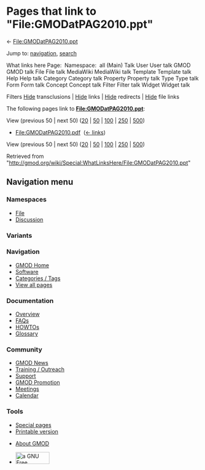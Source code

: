 <div id="mw-page-base" class="noprint">

</div>

<div id="mw-head-base" class="noprint">

</div>

<div id="content" class="mw-body" role="main">

<span id="top"></span>

<div id="mw-js-message" style="display:none;">

</div>



# <span dir="auto">Pages that link to "File:GMODatPAG2010.ppt"</span>

<div id="bodyContent">

<div id="contentSub">

←
[File:GMODatPAG2010.ppt](/wiki/File:GMODatPAG2010.ppt "File:GMODatPAG2010.ppt")

</div>

<div id="jump-to-nav" class="mw-jump">

Jump to: [navigation](#mw-navigation), [search](#p-search)

</div>

<div id="mw-content-text">

What links here Page:  Namespace:  all (Main) Talk User User talk GMOD
GMOD talk File File talk MediaWiki MediaWiki talk Template Template talk
Help Help talk Category Category talk Property Property talk Type Type
talk Form Form talk Concept Concept talk Filter Filter talk Widget
Widget talk

Filters
[Hide](/mediawiki/index.php?title=Special:WhatLinksHere/File:GMODatPAG2010.ppt&hidetrans=1 "Special:WhatLinksHere/File:GMODatPAG2010.ppt")
transclusions \|
[Hide](/mediawiki/index.php?title=Special:WhatLinksHere/File:GMODatPAG2010.ppt&hidelinks=1 "Special:WhatLinksHere/File:GMODatPAG2010.ppt")
links \|
[Hide](/mediawiki/index.php?title=Special:WhatLinksHere/File:GMODatPAG2010.ppt&hideredirs=1 "Special:WhatLinksHere/File:GMODatPAG2010.ppt")
redirects \|
[Hide](/mediawiki/index.php?title=Special:WhatLinksHere/File:GMODatPAG2010.ppt&hideimages=1 "Special:WhatLinksHere/File:GMODatPAG2010.ppt")
file links

The following pages link to
**[File:GMODatPAG2010.ppt](/wiki/File:GMODatPAG2010.ppt "File:GMODatPAG2010.ppt")**:

View (previous 50 \| next 50)
([20](/mediawiki/index.php?title=Special:WhatLinksHere/File:GMODatPAG2010.ppt&limit=20 "Special:WhatLinksHere/File:GMODatPAG2010.ppt")
\|
[50](/mediawiki/index.php?title=Special:WhatLinksHere/File:GMODatPAG2010.ppt&limit=50 "Special:WhatLinksHere/File:GMODatPAG2010.ppt")
\|
[100](/mediawiki/index.php?title=Special:WhatLinksHere/File:GMODatPAG2010.ppt&limit=100 "Special:WhatLinksHere/File:GMODatPAG2010.ppt")
\|
[250](/mediawiki/index.php?title=Special:WhatLinksHere/File:GMODatPAG2010.ppt&limit=250 "Special:WhatLinksHere/File:GMODatPAG2010.ppt")
\|
[500](/mediawiki/index.php?title=Special:WhatLinksHere/File:GMODatPAG2010.ppt&limit=500 "Special:WhatLinksHere/File:GMODatPAG2010.ppt"))

- [File:GMODatPAG2010.pdf](/wiki/File:GMODatPAG2010.pdf "File:GMODatPAG2010.pdf")
  ‎ <span class="mw-whatlinkshere-tools">([←
  links](/mediawiki/index.php?title=Special:WhatLinksHere&target=File%3AGMODatPAG2010.pdf "Special:WhatLinksHere"))</span>

View (previous 50 \| next 50)
([20](/mediawiki/index.php?title=Special:WhatLinksHere/File:GMODatPAG2010.ppt&limit=20 "Special:WhatLinksHere/File:GMODatPAG2010.ppt")
\|
[50](/mediawiki/index.php?title=Special:WhatLinksHere/File:GMODatPAG2010.ppt&limit=50 "Special:WhatLinksHere/File:GMODatPAG2010.ppt")
\|
[100](/mediawiki/index.php?title=Special:WhatLinksHere/File:GMODatPAG2010.ppt&limit=100 "Special:WhatLinksHere/File:GMODatPAG2010.ppt")
\|
[250](/mediawiki/index.php?title=Special:WhatLinksHere/File:GMODatPAG2010.ppt&limit=250 "Special:WhatLinksHere/File:GMODatPAG2010.ppt")
\|
[500](/mediawiki/index.php?title=Special:WhatLinksHere/File:GMODatPAG2010.ppt&limit=500 "Special:WhatLinksHere/File:GMODatPAG2010.ppt"))

</div>

<div class="printfooter">

Retrieved from
"<http://gmod.org/wiki/Special:WhatLinksHere/File:GMODatPAG2010.ppt>"

</div>

<div id="catlinks" class="catlinks catlinks-allhidden">

</div>

<div class="visualClear">

</div>

</div>

</div>

<div id="mw-navigation">

## Navigation menu

<div id="mw-head">



<div id="left-navigation">

<div id="p-namespaces" class="vectorTabs" role="navigation"
aria-labelledby="p-namespaces-label">

### Namespaces

- <span id="ca-nstab-image"><a href="/wiki/File:GMODatPAG2010.ppt" accesskey="c"
  title="View the file page [c]">File</a></span>
- <span id="ca-talk"><a
  href="/mediawiki/index.php?title=File_talk:GMODatPAG2010.ppt&amp;action=edit&amp;redlink=1"
  accesskey="t"
  title="Discussion about the content page [t]">Discussion</a></span>

</div>

<div id="p-variants" class="vectorMenu emptyPortlet" role="navigation"
aria-labelledby="p-variants-label">

### 

### Variants[](#)

<div class="menu">

</div>

</div>

</div>

<div id="right-navigation">





</div>



</div>

</div>

</div>

<div id="mw-panel">

<div id="p-logo" role="banner">

<a href="/wiki/Main_Page"
style="background-image: url(http://gmod.org/images/GMOD-cogs.png);"
title="Visit the main page"></a>

</div>

<div id="p-Navigation" class="portal" role="navigation"
aria-labelledby="p-Navigation-label">

### Navigation

<div class="body">

- <span id="n-GMOD-Home">[GMOD Home](/wiki/Main_Page)</span>
- <span id="n-Software">[Software](/wiki/GMOD_Components)</span>
- <span id="n-Categories-.2F-Tags">[Categories /
  Tags](/wiki/Categories)</span>
- <span id="n-View-all-pages">[View all
  pages](/wiki/Special:AllPages)</span>

</div>

</div>

<div id="p-Documentation" class="portal" role="navigation"
aria-labelledby="p-Documentation-label">

### Documentation

<div class="body">

- <span id="n-Overview">[Overview](/wiki/Overview)</span>
- <span id="n-FAQs">[FAQs](/wiki/Category:FAQ)</span>
- <span id="n-HOWTOs">[HOWTOs](/wiki/Category:HOWTO)</span>
- <span id="n-Glossary">[Glossary](/wiki/Glossary)</span>

</div>

</div>

<div id="p-Community" class="portal" role="navigation"
aria-labelledby="p-Community-label">

### Community

<div class="body">

- <span id="n-GMOD-News">[GMOD News](/wiki/GMOD_News)</span>
- <span id="n-Training-.2F-Outreach">[Training /
  Outreach](/wiki/Training_and_Outreach)</span>
- <span id="n-Support">[Support](/wiki/Support)</span>
- <span id="n-GMOD-Promotion">[GMOD
  Promotion](/wiki/GMOD_Promotion)</span>
- <span id="n-Meetings">[Meetings](/wiki/Meetings)</span>
- <span id="n-Calendar">[Calendar](/wiki/Calendar)</span>

</div>

</div>

<div id="p-tb" class="portal" role="navigation"
aria-labelledby="p-tb-label">

### Tools

<div class="body">

- <span id="t-specialpages"><a href="/wiki/Special:SpecialPages" accesskey="q"
  title="A list of all special pages [q]">Special pages</a></span>
- <span id="t-print"><a
  href="/mediawiki/index.php?title=Special:WhatLinksHere/File:GMODatPAG2010.ppt&amp;printable=yes"
  rel="alternate" accesskey="p"
  title="Printable version of this page [p]">Printable version</a></span>

</div>

</div>

</div>

</div>

<div id="footer" role="contentinfo">

- <span id="footer-places-about">[About
  GMOD](/wiki/GMOD:About "GMOD:About")</span>

<!-- -->

- <span id="footer-copyrightico">[<img src="http://www.gnu.org/graphics/gfdl-logo-small.png" width="88"
  height="31" alt="a GNU Free Documentation License" />](http://www.gnu.org/licenses/fdl-1.3.html)</span>




</div>
